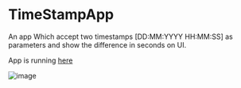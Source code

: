 # TimeStampApp
An app Which accept two timestamps [DD:MM:YYYY HH:MM:SS] as parameters and show the difference in seconds on UI.

App is running [here](http://localhost:4200/)

![image](https://user-images.githubusercontent.com/83580518/227769452-3c0b6d87-086d-4948-a10b-559fb2b057b1.png)
